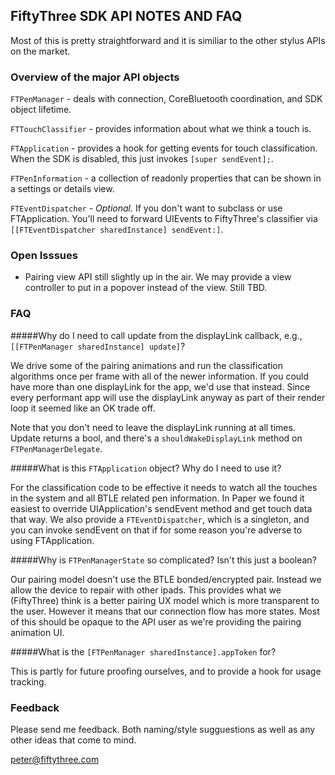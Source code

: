 ## FiftyThree SDK API NOTES AND FAQ ##

Most of this is pretty straightforward and it is similiar to the other stylus APIs on the market.

### Overview of the major API objects ###

```FTPenManager```      - deals with connection, CoreBluetooth coordination, and SDK object lifetime. 

```FTTouchClassifier``` - provides information about what we think a touch is. 

```FTApplication```     - provides a hook for getting events for touch classification. When the SDK is disabled, this just invokes ```[super sendEvent];```.

```FTPenInformation```  - a collection of readonly properties that can be shown in a settings or details view.

```FTEventDispatcher```  - *Optional.*  If you don't want to subclass or use FTApplication. You'll need to forward UIEvents to FiftyThree's classifier via ```[[FTEventDispatcher sharedInstance] sendEvent:]```.

### Open Isssues ###

- Pairing view API still slightly up in the air. We may provide a view controller to put in a popover instead of the view. Still TBD. 

### FAQ ###

#####Why do I need to call update from the displayLink callback, e.g.,```[[FTPenManager sharedInstance] update]```?

We drive some of the pairing animations and run the classification algorithms
once per frame with all of the newer information. If you could have more than
one displayLink for the app, we'd use that instead. Since every performant app
will use the displayLink anyway as part of their render loop it seemed like an
OK trade off.

Note that you don't need to leave the displayLink running at all times. Update returns a bool, and there's a ```shouldWakeDisplayLink``` method on ```FTPenManagerDelegate```.

#####What is this ```FTApplication``` object? Why do I need to use it?

For the classification code to be effective it needs to watch all the
touches in the system and all BTLE related pen information. In Paper we found
it easiest to override UIApplication's sendEvent method and get touch data that
way. We also provide a ```FTEventDispatcher```, which is a singleton, and you can 
invoke sendEvent on that if for some reason you're adverse to using FTApplication.


#####Why is ```FTPenManagerState``` so complicated? Isn't this just a boolean?

Our pairing model doesn't use the BTLE bonded/encrypted pair. Instead we allow the device to repair with other ipads. This provides what we (FiftyThree) think is a better pairing UX model which is more transparent to the user. However it means that our connection flow has more states. Most of this should be opaque to the API user as we're providing the pairing animation UI. 

#####What is the ```[FTPenManager sharedInstance].appToken``` for? 

This is partly for future proofing ourselves, and to provide a hook for usage tracking.

### Feedback ###

Please send me feedback. Both naming/style sugguestions as well as any other
ideas that come to mind.

peter@fiftythree.com
